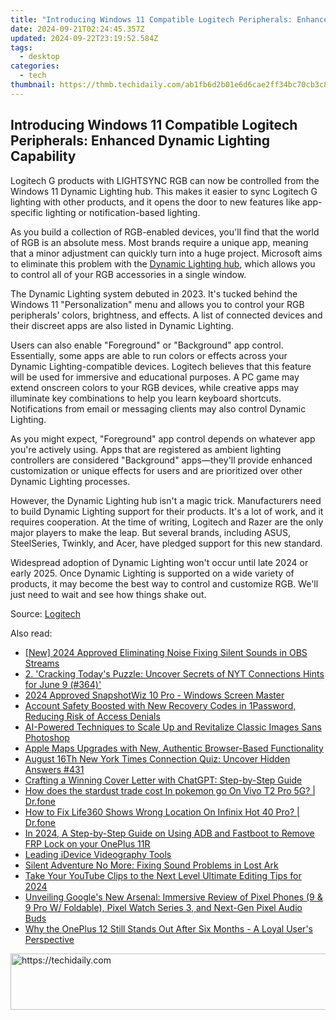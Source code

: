 ```yaml
---
title: "Introducing Windows 11 Compatible Logitech Peripherals: Enhanced Dynamic Lighting Capability"
date: 2024-09-21T02:24:45.357Z
updated: 2024-09-22T23:19:52.584Z
tags:
  - desktop
categories:
  - tech
thumbnail: https://thmb.techidaily.com/ab1fb6d2b01e6d6cae2ff34bc70cb3c89b4b302b11fdfcbca63d891a1e0709de.jpg
---
```


## Introducing Windows 11 Compatible Logitech Peripherals: Enhanced Dynamic Lighting Capability

Logitech G products with LIGHTSYNC RGB can now be controlled from the Windows 11 Dynamic Lighting hub. This makes it easier to sync Logitech G lighting with other products, and it opens the door to new features like app-specific lighting or notification-based lighting.

 As you build a collection of RGB-enabled devices, you'll find that the world of RGB is an absolute mess. Most brands require a unique app, meaning that a minor adjustment can quickly turn into a huge project. Microsoft aims to eliminate this problem with the [Dynamic Lighting hub](https://tech-renaissance.techidaily.com/step-by-step-guide-to-resolve-stop-error-0x0000001d-no-spin-lock/), which allows you to control all of your RGB accessories in a single window.

 The Dynamic Lighting system debuted in 2023\. It's tucked behind the Windows 11 "Personalization" menu and allows you to control your RGB peripherals' colors, brightness, and effects. A list of connected devices and their discreet apps are also listed in Dynamic Lighting.

 Users can also enable "Foreground" or "Background" app control. Essentially, some apps are able to run colors or effects across your Dynamic Lighting-compatible devices. Logitech believes that this feature will be used for immersive and educational purposes. A PC game may extend onscreen colors to your RGB devices, while creative apps may illuminate key combinations to help you learn keyboard shortcuts. Notifications from email or messaging clients may also control Dynamic Lighting.

 As you might expect, "Foreground" app control depends on whatever app you're actively using. Apps that are registered as ambient lighting controllers are considered "Background" apps—they'll provide enhanced customization or unique effects for users and are prioritized over other Dynamic Lighting processes.

 However, the Dynamic Lighting hub isn't a magic trick. Manufacturers need to build Dynamic Lighting support for their products. It's a lot of work, and it requires cooperation. At the time of writing, Logitech and Razer are the only major players to make the leap. But several brands, including ASUS, SteelSeries, Twinkly, and Acer, have pledged support for this new standard.

 Widespread adoption of Dynamic Lighting won't occur until late 2024 or early 2025\. Once Dynamic Lighting is supported on a wide variety of products, it may become the best way to control and customize RGB. We'll just need to wait and see how things shake out.

 Source: [Logitech](https://blog.logitech.com/2024/02/06/shine-on-with-lightsync-rgb-by-logitech-g-x-dynamic-lighting-on-windows-11/)

<ins class="adsbygoogle"
     style="display:block"
     data-ad-format="autorelaxed"
     data-ad-client="ca-pub-7571918770474297"
     data-ad-slot="1223367746"></ins>

<ins class="adsbygoogle"
     style="display:block"
     data-ad-client="ca-pub-7571918770474297"
     data-ad-slot="8358498916"
     data-ad-format="auto"
     data-full-width-responsive="true"></ins>

<span class="atpl-alsoreadstyle">Also read:</span>
<div><ul>
<li><a href="https://screen-capture.techidaily.com/new-2024-approved-eliminating-noise-fixing-silent-sounds-in-obs-streams/"><u>[New] 2024 Approved Eliminating Noise Fixing Silent Sounds in OBS Streams</u></a></li>
<li><a href="https://some-skills.techidaily.com/2-cracking-todays-puzzle-uncover-secrets-of-nyt-connections-hints-for-june-9-364/"><u>2. 'Cracking Today's Puzzle: Uncover Secrets of NYT Connections Hints for June 9 (#364)'</u></a></li>
<li><a href="https://screen-recording.techidaily.com/2024-approved-snapshotwiz-10-pro-windows-screen-master/"><u>2024 Approved SnapshotWiz 10 Pro - Windows Screen Master</u></a></li>
<li><a href="https://some-skills.techidaily.com/account-safety-boosted-with-new-recovery-codes-in-1password-reducing-risk-of-access-denials/"><u>Account Safety Boosted with New Recovery Codes in 1Password, Reducing Risk of Access Denials</u></a></li>
<li><a href="https://some-skills.techidaily.com/ai-powered-techniques-to-scale-up-and-revitalize-classic-images-sans-photoshop/"><u>AI-Powered Techniques to Scale Up and Revitalize Classic Images Sans Photoshop</u></a></li>
<li><a href="https://some-skills.techidaily.com/apple-maps-upgrades-with-new-authentic-browser-based-functionality/"><u>Apple Maps Upgrades with New, Authentic Browser-Based Functionality</u></a></li>
<li><a href="https://some-skills.techidaily.com/august-16th-new-york-times-connection-quiz-uncover-hidden-answers-431/"><u>August 16Th New York Times Connection Quiz: Uncover Hidden Answers #431</u></a></li>
<li><a href="https://tech-hub.techidaily.com/crafting-a-winning-cover-letter-with-chatgpt-step-by-step-guide/"><u>Crafting a Winning Cover Letter with ChatGPT: Step-by-Step Guide</u></a></li>
<li><a href="https://change-location.techidaily.com/how-does-the-stardust-trade-cost-in-pokemon-go-on-vivo-t2-pro-5g-drfone-by-drfone-virtual-android/"><u>How does the stardust trade cost In pokemon go On Vivo T2 Pro 5G? | Dr.fone</u></a></li>
<li><a href="https://fake-location.techidaily.com/how-to-fix-life360-shows-wrong-location-on-infinix-hot-40-pro-drfone-by-drfone-virtual-android/"><u>How to Fix Life360 Shows Wrong Location On Infinix Hot 40 Pro? | Dr.fone</u></a></li>
<li><a href="https://android-frp.techidaily.com/in-2024-a-step-by-step-guide-on-using-adb-and-fastboot-to-remove-frp-lock-on-your-oneplus-11r-by-drfone-android/"><u>In 2024, A Step-by-Step Guide on Using ADB and Fastboot to Remove FRP Lock on your OnePlus 11R</u></a></li>
<li><a href="https://extra-hints.techidaily.com/leading-idevice-videography-tools/"><u>Leading iDevice Videography Tools</u></a></li>
<li><a href="https://win-solutions.techidaily.com/silent-adventure-no-more-fixing-sound-problems-in-lost-ark/"><u>Silent Adventure No More: Fixing Sound Problems in Lost Ark</u></a></li>
<li><a href="https://facebook-video-footage.techidaily.com/take-your-youtube-clips-to-the-next-level-ultimate-editing-tips-for-2024/"><u>Take Your YouTube Clips to the Next Level Ultimate Editing Tips for 2024</u></a></li>
<li><a href="https://some-skills.techidaily.com/unveiling-googles-new-arsenal-immersive-review-of-pixel-phones-9-and-9-pro-w-foldable-pixel-watch-series-3-and-next-gen-pixel-audio-buds/"><u>Unveiling Google's New Arsenal: Immersive Review of Pixel Phones (9 & 9 Pro W/ Foldable), Pixel Watch Series 3, and Next-Gen Pixel Audio Buds</u></a></li>
<li><a href="https://some-skills.techidaily.com/why-the-oneplus-12-still-stands-out-after-six-months-a-loyal-users-perspective/"><u>Why the OnePlus 12 Still Stands Out After Six Months - A Loyal User's Perspective</u></a></li>
</ul></div>

<!-- affiliate ads begin -->
<a href="https://unicoeye.pxf.io/c/5597632/2134494/18498" target="_top" id="2134494">
  <img src="//a.impactradius-go.com/display-ad/18498-2134494" border="0" alt="https://techidaily.com" width="721" height="90"/>
</a>
<img height="0" width="0" src="https://unicoeye.pxf.io/i/5597632/2134494/18498" style="position:absolute;visibility:hidden;" border="0" />
<!-- affiliate ads end -->

